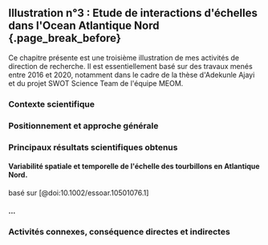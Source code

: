 ## Illustration n°3 : Etude de interactions d'échelles dans l'Ocean Atlantique Nord  {.page_break_before}


Ce chapitre présente est une troisième illustration de mes activités de direction de recherche. Il est essentiellement basé sur des travaux menés entre 2016 et 2020, notamment dans le cadre de la thèse d'Adekunle Ajayi et du projet SWOT Science Team de l'équipe MEOM. 



### Contexte scientifique



### Positionnement et approche générale



### Principaux résultats scientifiques obtenus


#### Variabilité spatiale et temporelle de l'échelle des tourbillons en Atlantique Nord. 

basé sur [@doi:10.1002/essoar.10501076.1]


#### ...

### Activités connexes, conséquence directes et indirectes
